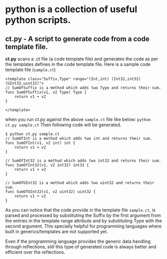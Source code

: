 # python is a collection of useful python scripts.
## ct.py - A script to generate code from a code template file.
<b>ct.py</b> scans a .ct file (a code template file) and generates the code as per the templates defines in the code template file.
Here is a sample code template file (`sample.ct`)
```
<template class="Suffix,Type" range="(Int,int) (Int32,int32) (UInt32,uint32)">
// SumOfSuffix is a method which adds two Type and returns their sum.
func SumOfSuffix(v1, v2 Type) Type {
    return v1 + v2
}

</template>
```

when you run ct.py against the above `sample.ct` file like below:
```python ct.py sample.ct```
Then following code will be generated.
```
$ python ct.py sample.ct 
// SumOfInt is a method which adds two int and returns their sum.
func SumOfInt(v1, v2 int) int {
    return v1 + v2
}

// SumOfInt32 is a method which adds two int32 and returns their sum.
func SumOfInt32(v1, v2 int32) int32 {
    return v1 + v2
}

// SumOfUInt32 is a method which adds two uint32 and returns their sum.
func SumOfUInt32(v1, v2 uint32) uint32 {
    return v1 + v2
}

```
As you can notice that the code provide in the template file `sample.ct`, is parsed and processed by substituting the Suffix by the first argument from the entries in the template range attribute and by substituting Type with the second argument.
This specially helpful for programming languages where built in generics/templates are not supported yet.

Even if the programming language provides the generic data handling through reflections, still this type of generated code is always better and efficient over the reflections.
